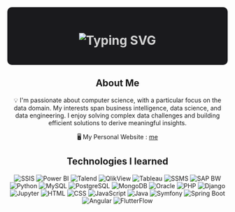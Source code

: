 <div align="center" style="background-color:#1A1A1D; padding: 20px; border-radius: 10px;">

  <h1 align="center" style="color:#D3D3D3;">
    <img src="https://readme-typing-svg.demolab.com?font=Fira+Code&duration=2000&pause=1000&color=9A9A9A&width=435&lines=Sayf+Mejri;Computer+Science+Engineering+Student;Business+Intelligence+Graduate" alt="Typing SVG" />
  </h1>

</div>

<div align="center">

  ## About Me
  💡 I'm passionate about computer science, with a particular focus on the data domain. My interests span business intelligence, data science, and data engineering. I enjoy solving complex data challenges and building efficient solutions to derive meaningful insights.

  🖥️ My Personal Website : [me](your-website-link) 

  ## Technologies I learned

  ![SSIS](https://img.shields.io/badge/SSIS-%23297E4C.svg?style=for-the-badge&logo=microsoft-sql-server&logoColor=white)
  ![Power BI](https://img.shields.io/badge/Power%20BI-F2C811?style=for-the-badge&logo=power-bi&logoColor=black)
  ![Talend](https://img.shields.io/badge/Talend-%23FF6D00.svg?style=for-the-badge&logo=talend&logoColor=white)
  ![QlikView](https://img.shields.io/badge/QlikView-%23A60000.svg?style=for-the-badge&logo=qlik&logoColor=white)
  ![Tableau](https://img.shields.io/badge/Tableau-E97627.svg?style=for-the-badge&logo=tableau&logoColor=white)
  ![SSMS](https://img.shields.io/badge/SSMS-%23297E4C.svg?style=for-the-badge&logo=microsoft-sql-server&logoColor=white)
  ![SAP BW](https://img.shields.io/badge/SAP_BW-%2300ADEF.svg?style=for-the-badge&logo=sap&logoColor=white)
  ![Python](https://img.shields.io/badge/python-3670A0?style=for-the-badge&logo=python&logoColor=ffdd54)
  ![MySQL](https://img.shields.io/badge/mysql-%2300f.svg?style=for-the-badge&logo=mysql&logoColor=white)
  ![PostgreSQL](https://img.shields.io/badge/PostgreSQL-%23316192.svg?style=for-the-badge&logo=postgresql&logoColor=white)
  ![MongoDB](https://img.shields.io/badge/mongodb-%2347A248.svg?style=for-the-badge&logo=mongodb&logoColor=white)
  ![Oracle](https://img.shields.io/badge/oracle-%23F80000.svg?style=for-the-badge&logo=oracle&logoColor=white)
  ![PHP](https://img.shields.io/badge/php-%23777BB4.svg?style=for-the-badge&logo=php&logoColor=white)
  ![Django](https://img.shields.io/badge/Django-%23092E20.svg?style=for-the-badge&logo=django&logoColor=white)
  ![Jupyter](https://img.shields.io/badge/Jupyter-%23F37626.svg?style=for-the-badge&logo=jupyter&logoColor=white)
  ![HTML](https://img.shields.io/badge/HTML-%23E34F26.svg?style=for-the-badge&logo=html5&logoColor=white)
  ![CSS](https://img.shields.io/badge/CSS-%231572B6.svg?style=for-the-badge&logo=css3&logoColor=white)
  ![JavaScript](https://img.shields.io/badge/JavaScript-%23323330.svg?style=for-the-badge&logo=javascript&logoColor=%23F7DF1E)
  ![Java](https://img.shields.io/badge/Java-%23ED8B00.svg?style=for-the-badge&logo=java&logoColor=white)
  ![Symfony](https://img.shields.io/badge/Symfony-%23000000.svg?style=for-the-badge&logo=symfony&logoColor=white)
  ![Spring Boot](https://img.shields.io/badge/Spring%20Boot-%236DB33F.svg?style=for-the-badge&logo=spring-boot&logoColor=white)
  ![Angular](https://img.shields.io/badge/Angular-%23DD0031.svg?style=for-the-badge&logo=angular&logoColor=white)
  ![FlutterFlow](https://img.shields.io/badge/FlutterFlow-%2302569B.svg?style=for-the-badge&logo=flutter&logoColor=white)

</div>
